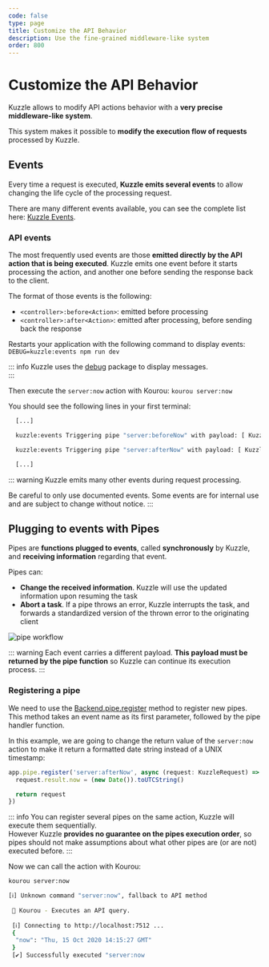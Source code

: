 ```yaml
---
code: false
type: page
title: Customize the API Behavior
description: Use the fine-grained middleware-like system
order: 800
---
```


# Customize the API Behavior

<SinceBadge version="2.8.0" />
<CustomBadge type="error" text="Experimental: non-backward compatible changes or removal may occur in any future release."/>

<!-- Duplicate with guides/develop-on-kuzzle/event-system -->

Kuzzle allows to modify API actions behavior with a **very precise middleware-like system**.  

This system makes it possible to **modify the execution flow of requests** processed by Kuzzle.

## Events

Every time a request is executed, **Kuzzle emits several events** to allow changing the life cycle of the processing request.

There are many different events available, you can see the complete list here: [Kuzzle Events](/core/2/framework/events).

### API events

The most frequently used events are those **emitted directly by the API action that is being executed**. Kuzzle emits one event before it starts processing the action, and another one before sending the response back to the client.

The format of those events is the following:
 - `<controller>:before<Action>`: emitted before processing
 - `<controller>:after<Action>`: emitted after processing, before sending back the response

Restarts your application with the following command to display events: `DEBUG=kuzzle:events npm run dev`

::: info
Kuzzle uses the [debug](https://www.npmjs.com/package/debug) package to display messages.  
:::

Then execute the `server:now` action with Kourou: `kourou server:now`

You should see the following lines in your first terminal:
```bash
  [...]

  kuzzle:events Triggering pipe "server:beforeNow" with payload: [ KuzzleRequest { /* ... */ } ] +0ms

  kuzzle:events Triggering pipe "server:afterNow" with payload: [ KuzzleRequest { /* ... */ } ] +1ms

  [...]
```

::: warning
Kuzzle emits many other events during request processing.

Be careful to only use documented events. Some events are for internal use and are subject to change without notice.
:::

## Plugging to events with Pipes

<!-- Duplicate with guides/develop-on-kuzzle/event-system -->

Pipes are **functions plugged to events**, called **synchronously** by Kuzzle, and **receiving information** regarding that event.

Pipes can:
  - **Change the received information**. Kuzzle will use the updated information upon resuming the task
  - **Abort a task**. If a pipe throws an error, Kuzzle interrupts the task, and forwards a standardized version of the thrown error to the originating client

![pipe workflow](./pipes-workflow.png)

::: warning
Each event carries a different payload. **This payload must be returned by the pipe function** so Kuzzle can continue its execution process.
:::

### Registering a pipe

<!-- Duplicate with guides/develop-on-kuzzle/event-system -->

We need to use the [Backend.pipe.register](/core/2/framework/classes/backend-pipe/register) method to register new pipes. This method takes an event name as its first parameter, followed by the pipe handler function.

In this example, we are going to change the return value of the `server:now` action to make it return a formatted date string instead of a UNIX timestamp:

```js
app.pipe.register('server:afterNow', async (request: KuzzleRequest) => {
  request.result.now = (new Date()).toUTCString()

  return request
})
```

::: info
You can register several pipes on the same action, Kuzzle will execute them sequentially.  
However Kuzzle **provides no guarantee on the pipes execution order**, so pipes should not make assumptions about what other pipes are (or are not) executed before.
:::

Now we can call the action with Kourou:

```bash
kourou server:now

[ℹ] Unknown command "server:now", fallback to API method
 
 🚀 Kourou - Executes an API query.
 
 [ℹ] Connecting to http://localhost:7512 ...
 {
  "now": "Thu, 15 Oct 2020 14:15:27 GMT"
 }
 [✔] Successfully executed "server:now
```

<GuidesLinks
  :prev="{ text: 'Create new Controllers', url: '/guides/getting-started/create-new-controllers' }" 
  :next="{ text: 'Deploy your Application', url: '/guides/getting-started/deploy-your-application/' }" 
/>
